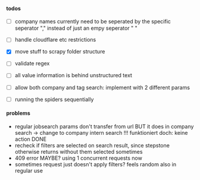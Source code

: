 #### todos
- [ ] company names currently need to be seperated by the specific seperator "," instead of just an empy seperator " "
- [ ] handle cloudflare etc restrictions
- [x] move stuff to scrapy folder structure
- [ ] validate regex
- [ ] all value information is behind unstructured text
- [ ] allow both company and tag search: implement with 2 different params
- [ ] running the spiders sequentially



#### problems
- regular jobsearch params don't transfer from url BUT it does in company search -> change to company intern search !!! funktioniert doch: keine action
DONE
- recheck if filters are selected on search result, since stepstone otherwise returns without them selected sometimes
- 409 error 
MAYBE? using 1 concurrent requests now
- sometimes request just doesn't apply filters? feels random also in regular use
